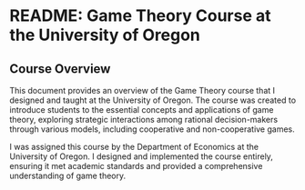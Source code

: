 # README: Game Theory Course at the University of Oregon

## Course Overview

This document provides an overview of the Game Theory course that I designed and taught at the University of Oregon. The course was created to introduce students to the essential concepts and applications of game theory, exploring strategic interactions among rational decision-makers through various models, including cooperative and non-cooperative games.

I was assigned this course by the Department of Economics at the University of Oregon. I designed and implemented the course entirely, ensuring it met academic standards and provided a comprehensive understanding of game theory.

